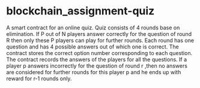 # blockchain_assignment-quiz
A smart contract for an online quiz.
Quiz consists of 4 rounds base on elimination.
If P out of N players answer correctly for the question of round R then only these P players can play for further rounds.
Each round has one question and has 4 possible answers out of which one is correct.
The contract stores the correct option number corresponding to each question.
The contract records the answers of the players for all the questions. 
If a player p answers incorrectly for the question of round r ,then no answers are considered for further rounds for this player p and he ends up with reward for r-1 rounds only.
